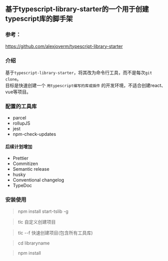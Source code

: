 ## 基于typescript-library-starter的一个用于创建typescript库的脚手架

### 参考：
https://github.com/alexjoverm/typescript-library-starter

### 介绍
基于`typescript-library-starter`，将其改为命令行工具，而不是每次`git clone`。  
目标是快速创建一个 `用typescript编写的库或插件` 的开发环境，不适合创建react、vue等项目。

### 配置的工具库
* parcel
* rollupJS
* jest
* npm-check-updates
#### 后续计划增加
* Prettier
* Commitizen
* Semantic release
* husky
* Conventional changelog
* TypeDoc

### 安装使用
> npm install start-tslib -g

> tlc                   自定义创建项目

> tlc --f               快速创建项目(包含所有工具库)

> cd libraryname

> npm install
